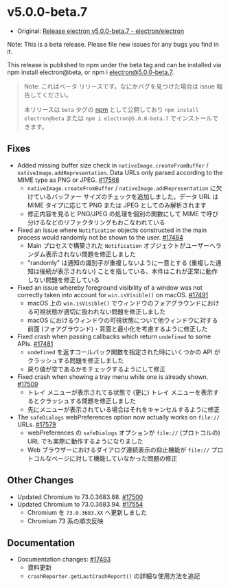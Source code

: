 # v5.0.0-beta.7

* Original: [Release electron v5.0.0-beta.7 - electron/electron](https://github.com/electron/electron/releases/tag/v5.0.0-beta.7)

Note: This is a beta release. Please file new issues for any bugs you find in it.

This release is published to npm under the beta tag and can be installed via npm install electron@beta, or npm i electron@5.0.0-beta.7.

> Note: これはベータ リリースです。なにかバグを見つけた場合は issue 報告してください。
>
> 本リリースは `beta` タグの [npm](https://www.npmjs.com/package/electron) として公開しており `npm install electron@beta` または `npm i electron@5.0.0-beta.7` でインストールできます。

## Fixes

* Added missing buffer size check in `nativeImage.createFromBuffer` / `nativeImage.addRepresentation`. Data URLs only parsed according to the MIME type as PNG or JPEG. [#17568](https://github.com/electron/electron/pull/17568)
  * `nativeImage.createFromBuffer` / `nativeImage.addRepresentation` に欠けているバッファー サイズのチェックを追加しました。データ URL は MIME タイプに応じて PNG または JPEG としてのみ解析されます
  * 修正内容を見ると PNG/JPEG の処理を個別の関数にして MIME で呼び分けるなどのリファクタリングもおこなわれている
* Fixed an issue where `Notification` objects constructed in the main process would randomly not be shown to the user. [#17484](https://github.com/electron/electron/pull/17484)
  * Main プロセスで構築された `Notification` オブジェクトがユーザーへランダム表示されない問題を修正しました
  * "randomly" は通知の識別子が重複しないように一意とする (重複した通知は後続が表示されない) ことを指している、本件はこれが正常に動作しない問題を修正している
* Fixed an issue whereby foreground visibility of a window was not correctly taken into account for `win.isVisible()` on macOS. [#17491](https://github.com/electron/electron/pull/17491)
  * macOS 上の `win.isVisible()` でウィンドウのフォアグラウンドにおける可視状態が適切に扱われない問題を修正しました
  * macOS におけるウィンドウの可視状態について他ウィンドウに対する前面 (フォアグラウンド)・背面と最小化を考慮するように修正した
* Fixed crash when passing callbacks which return `undefined` to some APIs. [#17481](https://github.com/electron/electron/pull/17481)
  * `undefined` を返すコールバック関数を指定された時にいくつかの API がクラッシュする問題を修正しました
  * 戻り値が空であるかをチェックするようにして修正
* Fixed crash when showing a tray menu while one is already shown. [#17509](https://github.com/electron/electron/pull/17509)
  * トレイ メニューが表示されてる状態で (更に) トレイ メニューを表示するとクラッシュする問題を修正しました
  * 先にメニューが表示されている場合はそれをキャンセルするように修正
* The `safeDialogs` webPreferences option now actually works on `file://` URLs. [#17579](https://github.com/electron/electron/pull/17579)
  * webPreferences の `safeDialogs` オプションが `file://` (プロトコルの) URL でも実際に動作するようになりました
  * Web ブラウザーにおけるダイアログ連続表示の抑止機能が `file://` プロトコルなページに対して機能していなかった問題の修正

## Other Changes

* Updated Chromium to 73.0.3683.88. [#17500](https://github.com/electron/electron/pull/17500)
* Updated Chromium to 73.0.3683.94. [#17554](https://github.com/electron/electron/pull/17554)
  * Chromium を `73.0.3683.XX` へ更新しました
  * Chromium 73 系の順次反映

## Documentation

* Documentation changes: [#17493](https://github.com/electron/electron/pull/17493)
  * 資料更新
  * `crashReporter.getLastCrashReport()` の詳細な使用方法を追記
